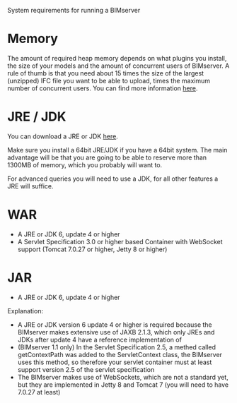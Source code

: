 System requirements for running a BIMserver

# Memory

The amount of required heap memory depends on what plugins you install, the size of your models and the amount of concurrent users of BIMserver. A rule of thumb is that you need about 15 times the size of the largest (unzipped) IFC file you want to be able to upload, times the maximum number of concurrent users. You can find more information [here](Memory---Usage).

# JRE / JDK

You can download a JRE or JDK [here](http://www.oracle.com/technetwork/java/javase/downloads/index.html).

Make sure you install a 64bit JRE/JDK if you have a 64bit system. The main advantage will be that you are going to be able to reserve more than 1300MB of memory, which you probably will want to.

For advanced queries you will need to use a JDK, for all other features a JRE will suffice.

# WAR

  * A JRE or JDK 6, update 4 or higher
  * A Servlet Specification 3.0 or higher based Container with WebSocket support (Tomcat 7.0.27 or higher, Jetty 8 or higher)

# JAR
  * A JRE or JDK 6, update 4 or higher

Explanation:
  * A JRE or JDK version 6 update 4 or higher is required because the BIMserver makes extensive use of JAXB 2.1.3, which only JREs and JDKs after update 4 have a reference implementation of
  * (BIMserver 1.1 only) In the Servlet Specification 2.5, a methed called getContextPath was added to the ServletContext class, the BIMserver uses this method, so therefore your servlet container must at least support version 2.5 of the servlet specification
  * The BIMserver makes use of WebSockets, which are not a standard yet, but they are implemented in Jetty 8 and Tomcat 7 (you will need to have 7.0.27 at least)